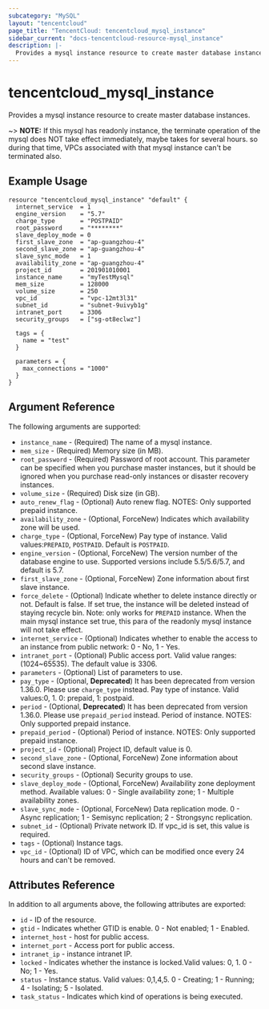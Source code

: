 ```yaml
---
subcategory: "MySQL"
layout: "tencentcloud"
page_title: "TencentCloud: tencentcloud_mysql_instance"
sidebar_current: "docs-tencentcloud-resource-mysql_instance"
description: |-
  Provides a mysql instance resource to create master database instances.
---
```


# tencentcloud_mysql_instance

Provides a mysql instance resource to create master database instances.

~> **NOTE:** If this mysql has readonly instance, the terminate operation of the mysql does NOT take effect immediately, maybe takes for several hours. so during that time, VPCs associated with that mysql instance can't be terminated also.

## Example Usage

```hcl
resource "tencentcloud_mysql_instance" "default" {
  internet_service  = 1
  engine_version    = "5.7"
  charge_type       = "POSTPAID"
  root_password     = "********"
  slave_deploy_mode = 0
  first_slave_zone  = "ap-guangzhou-4"
  second_slave_zone = "ap-guangzhou-4"
  slave_sync_mode   = 1
  availability_zone = "ap-guangzhou-4"
  project_id        = 201901010001
  instance_name     = "myTestMysql"
  mem_size          = 128000
  volume_size       = 250
  vpc_id            = "vpc-12mt3l31"
  subnet_id         = "subnet-9uivyb1g"
  intranet_port     = 3306
  security_groups   = ["sg-ot8eclwz"]

  tags = {
    name = "test"
  }

  parameters = {
    max_connections = "1000"
  }
}
```

## Argument Reference

The following arguments are supported:

* `instance_name` - (Required) The name of a mysql instance.
* `mem_size` - (Required) Memory size (in MB).
* `root_password` - (Required) Password of root account. This parameter can be specified when you purchase master instances, but it should be ignored when you purchase read-only instances or disaster recovery instances.
* `volume_size` - (Required) Disk size (in GB).
* `auto_renew_flag` - (Optional) Auto renew flag. NOTES: Only supported prepaid instance.
* `availability_zone` - (Optional, ForceNew) Indicates which availability zone will be used.
* `charge_type` - (Optional, ForceNew) Pay type of instance. Valid values:`PREPAID`, `POSTPAID`. Default is `POSTPAID`.
* `engine_version` - (Optional, ForceNew) The version number of the database engine to use. Supported versions include 5.5/5.6/5.7, and default is 5.7.
* `first_slave_zone` - (Optional, ForceNew) Zone information about first slave instance.
* `force_delete` - (Optional) Indicate whether to delete instance directly or not. Default is false. If set true, the instance will be deleted instead of staying recycle bin. Note: only works for `PREPAID` instance. When the main mysql instance set true, this para of the readonly mysql instance will not take effect.
* `internet_service` - (Optional) Indicates whether to enable the access to an instance from public network: 0 - No, 1 - Yes.
* `intranet_port` - (Optional) Public access port. Valid value ranges: (1024~65535). The default value is 3306.
* `parameters` - (Optional) List of parameters to use.
* `pay_type` - (Optional, **Deprecated**) It has been deprecated from version 1.36.0. Please use `charge_type` instead. Pay type of instance. Valid values:0, 1. 0: prepaid, 1: postpaid.
* `period` - (Optional, **Deprecated**) It has been deprecated from version 1.36.0. Please use `prepaid_period` instead. Period of instance. NOTES: Only supported prepaid instance.
* `prepaid_period` - (Optional) Period of instance. NOTES: Only supported prepaid instance.
* `project_id` - (Optional) Project ID, default value is 0.
* `second_slave_zone` - (Optional, ForceNew) Zone information about second slave instance.
* `security_groups` - (Optional) Security groups to use.
* `slave_deploy_mode` - (Optional, ForceNew) Availability zone deployment method. Available values: 0 - Single availability zone; 1 - Multiple availability zones.
* `slave_sync_mode` - (Optional, ForceNew) Data replication mode. 0 - Async replication; 1 - Semisync replication; 2 - Strongsync replication.
* `subnet_id` - (Optional) Private network ID. If vpc_id is set, this value is required.
* `tags` - (Optional) Instance tags.
* `vpc_id` - (Optional) ID of VPC, which can be modified once every 24 hours and can't be removed.

## Attributes Reference

In addition to all arguments above, the following attributes are exported:

* `id` - ID of the resource.
* `gtid` - Indicates whether GTID is enable. 0 - Not enabled; 1 - Enabled.
* `internet_host` - host for public access.
* `internet_port` - Access port for public access.
* `intranet_ip` - instance intranet IP.
* `locked` - Indicates whether the instance is locked.Valid values: 0, 1. 0 - No; 1 - Yes.
* `status` - Instance status. Valid values: 0,1,4,5. 0 - Creating; 1 - Running; 4 - Isolating; 5 - Isolated.
* `task_status` - Indicates which kind of operations is being executed.


